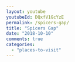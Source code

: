 ```yaml
---
layout: youtube
youtubeId: DQxfV1GcYzE
permalink: /spicers-gap/
title: "Spicers Gap"
date: "2018-10-10"
comments: true
categories: 
  - "places-to-visit"
---
```

